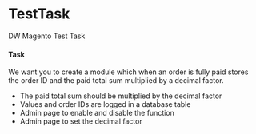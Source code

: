 # TestTask
DW Magento Test Task

#### Task


We want you to create a module which when an order is fully paid stores the order ID and the paid total sum multiplied by a decimal factor.

* The paid total sum should be multiplied by the decimal factor
* Values and order IDs are logged in a database table
* Admin page to enable and disable the function
* Admin page to set the decimal factor
